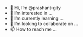 - 👋 Hi, I’m @prashant-gity
- 👀 I’m interested in ...
- 🌱 I’m currently learning ...
- 💞️ I’m looking to collaborate on ...
- 📫 How to reach me ...

<!---
prashant-gity/prashant-gity is a ✨ special ✨ repository because its `README.md` (this file) appears on your GitHub profile.
You can click the Preview link to take a look at your changes.
--->
